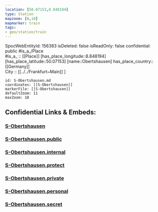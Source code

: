 ```yaml
---
location: [50.07153,8.848194] 
type: Station 
mapzoom: [8,18] 
mapmarker: train 
tags:
- geo/station/train
---
```

SpocWebEntityId: 156383
isDeleted: false
isReadOnly: false
confidential: public
#is_a_/Place  
#is_a_ :: [[Place]] 
[has_place_longitude::8.848194] 
[has_place_latitude::50.07153] 
[name::Obertshausen] 
has_place_country:: [[Germany]]  
City :: [[../../Frankfurt~Main]] ] 


```leaflet
id: S-Obertshausen.md
coordinates: [[S-Obertshausen]] 
markerFile: [[S-Obertshausen]] 
defaultZoom: 11 
maxZoom: 18
```


## Confidential Links & Embeds: 

### [S-Obertshausen](/_Standards/Earth/Continent/Europe/Europe~Central/Germany/Germany~West/Hessen/counties~Hessen/Frankfurt~Main/Stations-FFM~S/S-Obertshausen.md) 

### [S-Obertshausen.public](/_public/Earth/Continent/Europe/Europe~Central/Germany/Germany~West/Hessen/counties~Hessen/Frankfurt~Main/Stations-FFM~S/S-Obertshausen.public.md) 

### [S-Obertshausen.internal](/_internal/Earth/Continent/Europe/Europe~Central/Germany/Germany~West/Hessen/counties~Hessen/Frankfurt~Main/Stations-FFM~S/S-Obertshausen.internal.md) 

### [S-Obertshausen.protect](/_protect/Earth/Continent/Europe/Europe~Central/Germany/Germany~West/Hessen/counties~Hessen/Frankfurt~Main/Stations-FFM~S/S-Obertshausen.protect.md) 

### [S-Obertshausen.private](/_private/Earth/Continent/Europe/Europe~Central/Germany/Germany~West/Hessen/counties~Hessen/Frankfurt~Main/Stations-FFM~S/S-Obertshausen.private.md) 

### [S-Obertshausen.personal](/_personal/Earth/Continent/Europe/Europe~Central/Germany/Germany~West/Hessen/counties~Hessen/Frankfurt~Main/Stations-FFM~S/S-Obertshausen.personal.md) 

### [S-Obertshausen.secret](/_secret/Earth/Continent/Europe/Europe~Central/Germany/Germany~West/Hessen/counties~Hessen/Frankfurt~Main/Stations-FFM~S/S-Obertshausen.secret.md)


